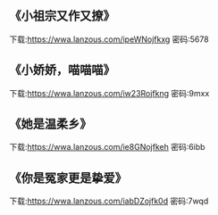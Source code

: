 ##  《小祖宗又作又撩》
下载:https://wwa.lanzous.com/ipeWNojfkxg 密码:5678

## 《小娇娇，喵喵喵》
下载:https://wwa.lanzous.com/iw23Rojfkng 密码:9mxx

##  《她是温柔乡》
下载:https://wwa.lanzous.com/ie8GNojfkeh 密码:6ibb

 ## 《你是冤家更是挚爱》
下载:https://wwa.lanzous.com/iabDZojfk0d 密码:7wqd
